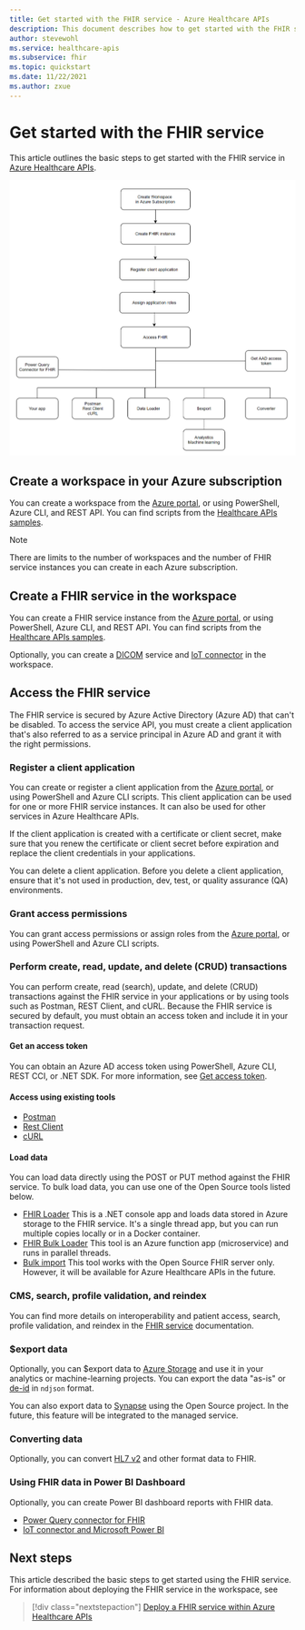 ```yaml
---
title: Get started with the FHIR service - Azure Healthcare APIs
description: This document describes how to get started with the FHIR service in Azure Healthcare APIs.
author: stevewohl
ms.service: healthcare-apis
ms.subservice: fhir
ms.topic: quickstart
ms.date: 11/22/2021
ms.author: zxue
---
```


# Get started with the FHIR service

This article outlines the basic steps to get started with the FHIR service in [Azure Healthcare APIs](../healthcare-apis-overview.md).

[![Get started with the FHIR service flow diagram.](media/get-started-with-fhir.png)](media/get-started-with-fhir.png#lightbox)

## Create a workspace in your Azure subscription

You can create a workspace from the [Azure portal](healthcare-apis-quickstart.md), or using PowerShell, Azure CLI, and REST API. You can find scripts from the [Healthcare APIs samples](https://github.com/microsoft/healthcare-apis-samples/tree/main/src/scripts).

> [!NOTE]
> There are limits to the number of workspaces and the number of FHIR service instances you can create in each Azure subscription.

## Create a FHIR service in the workspace

You can create a FHIR service instance from the [Azure portal](fhir/fhir-portal-quickstart.md), or using PowerShell, Azure CLI, and REST API. You can find scripts from the [Healthcare APIs samples](https://github.com/microsoft/healthcare-apis-samples/tree/main/src/scripts).

Optionally, you can create a [DICOM](./././dicom/deploy-dicom-services-in-azure.md) service and [IoT connector](./././iot/deploy-iot-connector-in-azure.md) in the workspace.

## Access the FHIR service

The FHIR service is secured by Azure Active Directory (Azure AD) that can't be disabled. To access the service API, you must create a client application that's also referred to as a service principal in Azure AD and grant it with the right permissions.

### Register a client application

You can create or register a client application from the [Azure portal](register-application.md), or using PowerShell and Azure CLI scripts. This client application can be used for one or more FHIR service instances. It can also be used for other services in Azure Healthcare APIs.

If the client application is created with a certificate or client secret, make sure that you renew the certificate or client secret before expiration and replace the client credentials in your applications.

You can delete a client application. Before you delete a client application, ensure that it's not used in production, dev, test, or quality assurance (QA) environments.

### Grant access permissions

You can grant access permissions or assign roles from the [Azure portal](configure-azure-rbac.md), or using PowerShell and Azure CLI scripts.

### Perform create, read, update, and delete (CRUD) transactions

You can perform create, read (search), update, and delete (CRUD) transactions against the FHIR service in your applications or by using tools such as Postman, REST Client, and cURL. Because the FHIR service is secured by default, you must obtain an access token and include it in your transaction request.

#### Get an access token

You can obtain an Azure AD access token using PowerShell, Azure CLI, REST CCI, or .NET SDK.  For more information, see [Get access token](get-access-token.md).

#### Access using existing tools

- [Postman](use-postman.md)
- [Rest Client](using-rest-client.md)
- [cURL](using-curl.md)

#### Load data

You can load data directly using the POST or PUT method against the FHIR service. To bulk load data, you can use one of the Open Source tools listed below.
 
- [FHIR Loader](https://github.com/microsoft/healthcare-apis-samples/tree/main/src/FHIRDL) This is a .NET console app and loads data stored in Azure storage to the FHIR service. It's a single thread app, but you can run multiple copies locally or in a Docker container. 
- [FHIR Bulk Loader](https://github.com/microsoft/fhir-loader) This tool is an Azure function app (microservice) and runs in parallel threads.
- [Bulk import](https://github.com/microsoft/fhir-server/blob/main/docs/BulkImport.md) This tool works with the Open Source FHIR server only. However, it will be available for Azure Healthcare APIs in the future.

### CMS, search, profile validation, and reindex

You can find more details on interoperability and patient access, search, profile validation, and reindex in the [FHIR service](overview.md) documentation.

### $export data

Optionally, you can $export data to [Azure Storage](data-transformation/export-data.md) and use it in your analytics or machine-learning projects. You can export the data "as-is" or [de-id](data-transformation/de-identified-export.md) in `ndjson` format. 

You can also export data to [Synapse](data-transformation/move-to-synapse.md) using the Open Source project. In the future, this feature will be integrated to the managed service.

### Converting data

Optionally, you can convert [HL7 v2](data-transformation/convert-data.md) and other format data to FHIR.

### Using FHIR data in Power BI Dashboard

Optionally, you can create Power BI dashboard reports with FHIR data.

- [Power Query connector for FHIR](https://docs.microsoft.com/power-query/connectors/fhir/fhir)
- [IoT connector and Microsoft Power BI](iot/iot-connector-power-bi.md)

## Next steps

This article described the basic steps to get started using the FHIR service. For information about deploying the FHIR service in the workspace, see

>[!div class="nextstepaction"]
>[Deploy a FHIR service within Azure Healthcare APIs](fhir-portal-quickstart.md)
